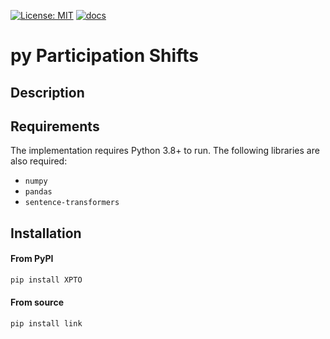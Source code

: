 [![License: MIT](https://img.shields.io/badge/License-MIT-green.svg)](https://github.com/bdfsaraiva/py-Participation-Shifts/blob/main/LICENSE)
[![docs](https://img.shields.io/badge/docs-Passing-green.svg)](https://bdfsaraiva.github.io/parshift)

# py Participation Shifts

## Description

## Requirements
The implementation requires Python 3.8+ to run. The following libraries are also required:
- `numpy`
- `pandas`
- `sentence-transformers`

## Installation

#### From PyPI
```bash
pip install XPTO
```
#### From source
```
pip install link
```

